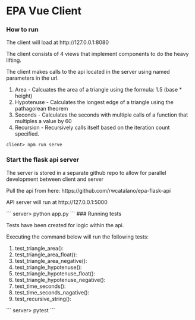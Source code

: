 # EPA Vue Client

### How to run
<p>The client will load at http://127.0.0.1:8080</p>

<p>The client consists of 4 views that implement components to do the heavy lifting.</p>
<p>The client makes calls to the api located in the server using named parameters in the url.</p>

<ol>
  <li>Area - Calcuates the area of a triangle using the formula: 1.5 (base * height)</li>
  <li>Hypotenuse - Calculates the longest edge of a triangle using the pathagorean theorem</li>
  <li>Seconds - Calculates the seconds with multiple calls of a function that multiples a value by 60</li>
  <li>Recursion - Recursively calls itself based on the iteration count specified.</li>
</ol>

```
client> npm run serve
```

### Start the flask api server
<p>The server is stored in a separate github repo to allow for parallel development between client and server</p>
<p>Pull the api from here: https://github.com/rwcatalano/epa-flask-api</p>
<p>API server will run at http://127.0.0.1:5000</p>
```
server> python app.py
```
### Running tests
<p>Tests have been created for logic within the api.</p>
<p>Executing the command below will run the following tests:</p>
<ol>
  <li>test_triangle_area():</li>
  <li>test_triangle_area_float():</li>
  <li>test_triangle_area_negative():</li>
  <li>test_triangle_hypotenuse():</li>
  <li>test_triangle_hypotenuse_float():</li>
  <li>test_triangle_hypotenuse_negative():</li>
  <li>test_time_seconds():</li>
  <li>test_time_seconds_nagative():</li>
  <li>test_recursive_string():</li>
</ol>
```
server> pytest
```

